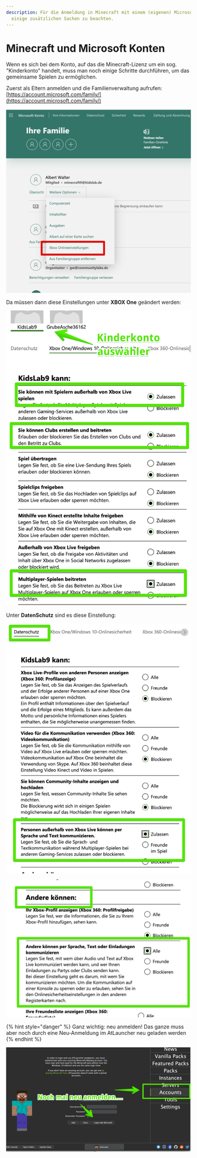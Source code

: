 ```yaml
---
description: Für die Anmeldung in Minecraft mit einem (eigenen) Microsoft-Konto sind
  einige zusätzlichen Sachen zu beachten.
---
```


# Minecraft und Microsoft Konten

Wenn es sich bei dem Konto, auf das die Minecraft-Lizenz um ein sog. "Kinderkonto" handelt, muss man noch einige Schritte durchführen, um das gemeinsame Spielen zu ermöglichen. 

Zuerst als Eltern anmelden und die Familienverwaltung aufrufen: [https://account.microsoft.com/family/](https://account.microsoft.com/family/) 

![](.gitbook/assets/microsoft-family-safety-2021-03-11-09-56-30-1-.png)

Da müssen dann diese Einstellungen unter **XBOX One** geändert werden:

![](.gitbook/assets/httpsaccount.xbox.comde-desettingsgamertag-kidslab9-and-activetab-mainprivilegetab-2021-03-11-10-21-48-1-.png)

Unter **DatenSchutz** sind es diese Einstellung:

![](.gitbook/assets/httpsaccount.xbox.comde-desettingsgamertag-kidslab9-and-activetab-mainprivacytab-2021-03-11-10-23-53-1-.png)

![](.gitbook/assets/httpsaccount.xbox.comde-desettingsgamertag-kidslab9-and-activetab-mainprivacytab-2021-03-11-10-24-53-1-.png)

{% hint style="danger" %}
Ganz wichtig: neu anmelden! Das ganze muss aber noch durch eine Neu-Anmeldung im AtLauncher neu geladen werden
{% endhint %}

![](.gitbook/assets/atlauncher-2021-03-11-10-29-12-1-.png)

